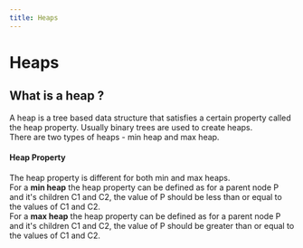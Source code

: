 ```yaml
---
title: Heaps
---
```


# Heaps 
## What is a heap ?
A heap is a tree based data structure that satisfies a certain property called the heap property. Usually binary trees are used to create heaps.  
There are two types of heaps - min heap and max heap. 
#### Heap Property
The heap property is different for both min and max heaps.  
For a **min heap** the heap property can be defined as for a parent node P and it's children C1 and C2, the value of P should be less than or equal to the values of C1 and C2.  
For a **max heap** the heap property can be defined as for a parent node P and it's children C1 and C2, the value of P should be greater than or equal to the values of C1 and C2.  